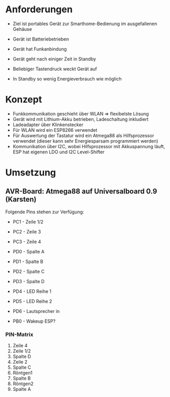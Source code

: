 # Anforderungen
* Ziel ist portables Gerät zur Smarthome-Bedienung im ausgefallenen Gehäuse

* Gerät ist Batteriebetrieben
* Gerät hat Funkanbindung
* Gerät geht nach einiger Zeit in Standby
* Beliebiger Tastendruck weckt Gerät auf
* In Standby so wenig Energieverbrauch wie möglich

# Konzept
* Funkkommunikation geschieht über WLAN => flexibelste Lösung
* Gerät wird mit Lithium-Akku betrieben, Ladeschaltung inkludiert
* Ladeadapter über Klinkenstecker
* Für WLAN wird ein ESP8266 verwendet
* Für Auswertung der Tastatur wird ein Atmega88 als Hilfsprozessor verwendet (dieser kann sehr Energiesparsam programmiert werden)
* Kommunikation über I2C, wobei Hilfsprozessor mit Akkuspannung läuft, ESP hat eigenen LDO und I2C Level-Shifter

# Umsetzung

## AVR-Board: Atmega88 auf Universalboard 0.9 (Karsten)
Folgende Pins stehen zur Verfügung:

* PC1 - Zeile 1/2
* PC2 - Zeile 3
* PC3 - Zeile 4

* PD0 - Spalte A
* PD1 - Spalte B
* PD2 - Spalte C
* PD3 - Spalte D
* PD4 - LED Reihe 1
* PD5 - LED Reihe 2
* PD6 - Lautsprecher in

* PB0 - Wakeup ESP?

### PIN-Matrix
1. Zeile 4
2. Zeile 1/2
3. Spalte D
4. Zeile 2
5. Spalte C
6. Röntgen1
7. Spalte B
8. Röntgen2
9. Spalte A

